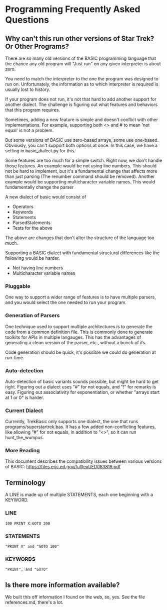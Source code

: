 # Programming Frequently Asked Questions

## Why can't this run other versions of Star Trek? Or Other Programs?
There are *so* many old versions of the BASIC programming language that the chance any old program will 
"Just run" on any given interpreter is about zero. 

You need to match the interpreter to the one the program was designed to run on. Unfortunately, the information
as to which interpreter is required is usually lost to history. 

If your program does not run, it's not that hard to add another support for another dialect. 
The challenge is figuring out what features and behaviors that this program requires. 
       
Sometimes, adding a new feature is simple and doesn't conflict with other implementations. For example, supporting both
<> and # to mean 'not equal' is not a problem.

But some versions of BASIC use zero-based arrays, some use one-based. Obviously, you can't support
both options at once. In this case, we have a setting in basic_dialect.py for this.

Some features are too much for a simple switch. Right now, we don't handle those features. An example would be not 
using line numbers. This should not be hard to implement, but it's a fundamental change that affects more than
just parsing (The renumber command should be removed). Another example would be supporting multicharacter variable 
names. This would fundamentally change the parser


A new dialect of basic would consist of

* Operators
* Keywords
* Statements
* ParsedStatements
* Tests for the above

The above are changes that don't alter the structure
of the language too much. 

Supporting a BASIC dialect with fundamental structural
differences like the following would be harder.

* Not having line numbers
* Multicharacter variable names


### Pluggable
One way to support a wider range of features is to have multiple parsers, 
and you would select the one needed to run your program.
 
### Generation of Parsers
One technique used to support multiple architectures is to generate the code from a common definition file. This 
is commonly done to generate toolkits for APIs in multiple langauges. This has the advantages of generating a clean 
version of the parser, etc., without a bunch of ifs. 

Code generation should be quick, it's possible we could do generation at run-time.

### Auto-detection
Auto-detection of basic variants sounds possible, but might be hard to get right. Figuring out a dialect uses
"#" for not equals, and "!" for remarks is easy. Figuring out associativity for exponentiation, or whether 
"arrays start at 1 or 0" is harder.

### Current Dialect
Currently, TrekBasic only supports one dialect, the one that runs 
programs/superstartrek.bas. It has a few added non-conflicting features, like allowing
"#" for not equals, in addition to "<>", so it can run hunt_the_wumpus.
 
### More Reading
This document describes the compatibility issues between various versions of BASIC: 
 https://files.eric.ed.gov/fulltext/ED083819.pdf


## Terminology
A LINE is made up of multiple STATEMENTS, each one beginning with a KEYWORD.

### LINE
    100 PRINT X:GOTO 200
### STATEMENTS
    "PRINT X" and "GOTO 100"
### KEYWORDS
    "PRINT", and "GOTO"


## Is there more information available?
We built this off information I found on the web, so, yes.
See the file references.md, there's a lot.